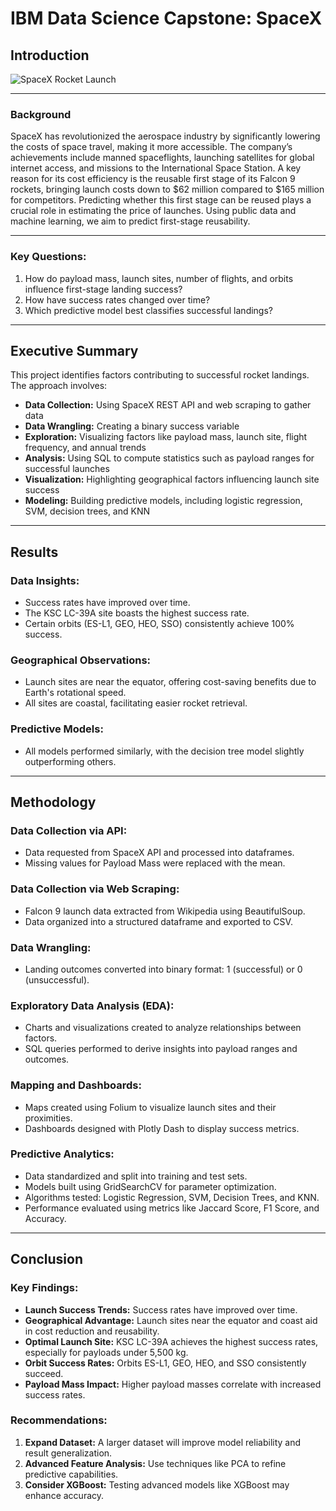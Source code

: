 # IBM Data Science Capstone: SpaceX

## Introduction

![SpaceX Rocket Launch](https://cf-courses-data.s3.us.cloud-object-storage.appdomain.cloud/IBMDeveloperSkillsNetwork-DS0701EN-SkillsNetwork/api/Images/landing_1.gif)

---

### Background  
SpaceX has revolutionized the aerospace industry by significantly lowering the costs of space travel, making it more accessible. The company’s achievements include manned spaceflights, launching satellites for global internet access, and missions to the International Space Station. A key reason for its cost efficiency is the reusable first stage of its Falcon 9 rockets, bringing launch costs down to $62 million compared to $165 million for competitors. Predicting whether this first stage can be reused plays a crucial role in estimating the price of launches. Using public data and machine learning, we aim to predict first-stage reusability.

---

### Key Questions:
1. How do payload mass, launch sites, number of flights, and orbits influence first-stage landing success?  
2. How have success rates changed over time?  
3. Which predictive model best classifies successful landings?

---

## Executive Summary  

This project identifies factors contributing to successful rocket landings. The approach involves:  
- **Data Collection:** Using SpaceX REST API and web scraping to gather data  
- **Data Wrangling:** Creating a binary success variable  
- **Exploration:** Visualizing factors like payload mass, launch site, flight frequency, and annual trends  
- **Analysis:** Using SQL to compute statistics such as payload ranges for successful launches  
- **Visualization:** Highlighting geographical factors influencing launch site success  
- **Modeling:** Building predictive models, including logistic regression, SVM, decision trees, and KNN  

---

## Results

### Data Insights:
- Success rates have improved over time.  
- The KSC LC-39A site boasts the highest success rate.  
- Certain orbits (ES-L1, GEO, HEO, SSO) consistently achieve 100% success.

### Geographical Observations:
- Launch sites are near the equator, offering cost-saving benefits due to Earth's rotational speed.  
- All sites are coastal, facilitating easier rocket retrieval.

### Predictive Models:
- All models performed similarly, with the decision tree model slightly outperforming others.

---

## Methodology

### Data Collection via API:
- Data requested from SpaceX API and processed into dataframes.  
- Missing values for Payload Mass were replaced with the mean.  

### Data Collection via Web Scraping:
- Falcon 9 launch data extracted from Wikipedia using BeautifulSoup.  
- Data organized into a structured dataframe and exported to CSV.

### Data Wrangling:
- Landing outcomes converted into binary format: 1 (successful) or 0 (unsuccessful).

### Exploratory Data Analysis (EDA):
- Charts and visualizations created to analyze relationships between factors.  
- SQL queries performed to derive insights into payload ranges and outcomes.  

### Mapping and Dashboards:
- Maps created using Folium to visualize launch sites and their proximities.  
- Dashboards designed with Plotly Dash to display success metrics.

### Predictive Analytics:
- Data standardized and split into training and test sets.  
- Models built using GridSearchCV for parameter optimization.  
- Algorithms tested: Logistic Regression, SVM, Decision Trees, and KNN.  
- Performance evaluated using metrics like Jaccard Score, F1 Score, and Accuracy.

---

## Conclusion

### Key Findings:
- **Launch Success Trends:** Success rates have improved over time.  
- **Geographical Advantage:** Launch sites near the equator and coast aid in cost reduction and reusability.  
- **Optimal Launch Site:** KSC LC-39A achieves the highest success rates, especially for payloads under 5,500 kg.  
- **Orbit Success Rates:** Orbits ES-L1, GEO, HEO, and SSO consistently succeed.  
- **Payload Mass Impact:** Higher payload masses correlate with increased success rates.

### Recommendations:
1. **Expand Dataset:** A larger dataset will improve model reliability and result generalization.  
2. **Advanced Feature Analysis:** Use techniques like PCA to refine predictive capabilities.  
3. **Consider XGBoost:** Testing advanced models like XGBoost may enhance accuracy.  
